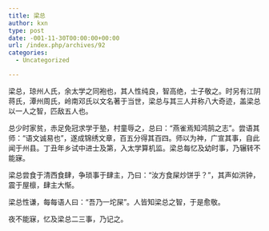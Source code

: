 ```yaml
---
title: 梁总
author: kxn
type: post
date: -001-11-30T00:00:00+00:00
url: /index.php/archives/92
categories:
  - Uncategorized

---
```

梁总，琼州人氏，余太学之同袍也，其人性纯良，智高绝，士子敬之。时另有江阴蒋氏，潭州周氏，岭南邓氏以文名著于当世，梁总与其三人并称八大奇迹，盖梁总以一人之智，匹敌五人也。

总少时家贫，赤足免冠求学于塾，村童辱之，总曰：“燕雀焉知鸿鹄之志”。尝语其师：“语文诚易也”，遂成锦绣文章，百五分得其百四。师以为神，广宣其事，自此闻于州县。丁丑年乡试中进士及第，入太学算机监。梁总每忆及幼时事，乃辗转不能寐。

梁总尝食于清西食肆，争琐事于肆主，乃曰：“汝方食屎炒饼乎？”，其声如洪钟，震于屋檩，肆主大惭。

梁总性谦，每每语人曰：“吾乃一坨屎”。人皆知梁总之智，于是愈敬。

夜不能寐，忆及梁总二三事，乃记之。